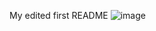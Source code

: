 My edited first README
![image](https://user-images.githubusercontent.com/122832232/216826838-28788dd3-cc8f-419c-b60f-09c6a2f7ab4f.png)

